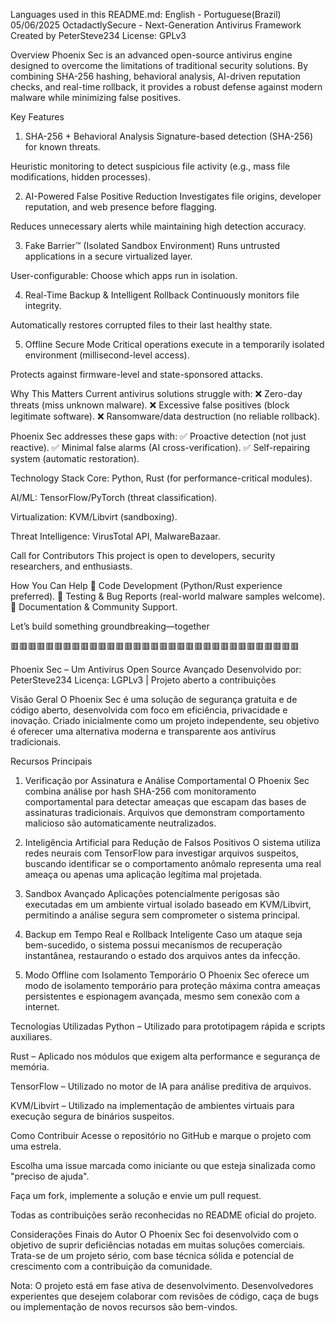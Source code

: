 Languages used in this README.md: English - Portuguese(Brazil) 05/06/2025
OctadactlySecure - Next-Generation Antivirus Framework
Created by PeterSteve234
License: GPLv3

Overview
Phoenix Sec is an advanced open-source antivirus engine designed to overcome the limitations of traditional security solutions. By combining SHA-256 hashing, behavioral analysis, AI-driven reputation checks, and real-time rollback, it provides a robust defense against modern malware while minimizing false positives.

Key Features
1. SHA-256 + Behavioral Analysis
Signature-based detection (SHA-256) for known threats.

Heuristic monitoring to detect suspicious file activity (e.g., mass file modifications, hidden processes).

2. AI-Powered False Positive Reduction
Investigates file origins, developer reputation, and web presence before flagging.

Reduces unnecessary alerts while maintaining high detection accuracy.

3. Fake Barrier™ (Isolated Sandbox Environment)
Runs untrusted applications in a secure virtualized layer.

User-configurable: Choose which apps run in isolation.

4. Real-Time Backup & Intelligent Rollback
Continuously monitors file integrity.

Automatically restores corrupted files to their last healthy state.

5. Offline Secure Mode
Critical operations execute in a temporarily isolated environment (millisecond-level access).

Protects against firmware-level and state-sponsored attacks.

Why This Matters
Current antivirus solutions struggle with:
❌ Zero-day threats (miss unknown malware).
❌ Excessive false positives (block legitimate software).
❌ Ransomware/data destruction (no reliable rollback).

Phoenix Sec addresses these gaps with:
✅ Proactive detection (not just reactive).
✅ Minimal false alarms (AI cross-verification).
✅ Self-repairing system (automatic restoration).

Technology Stack
Core: Python, Rust (for performance-critical modules).

AI/ML: TensorFlow/PyTorch (threat classification).

Virtualization: KVM/Libvirt (sandboxing).

Threat Intelligence: VirusTotal API, MalwareBazaar.

Call for Contributors
This project is open to developers, security researchers, and enthusiasts.

How You Can Help
🔹 Code Development (Python/Rust experience preferred).
🔹 Testing & Bug Reports (real-world malware samples welcome).
🔹 Documentation & Community Support.

Let’s build something groundbreaking—together


🟥🟥🟥🟥🟥🟥🟥🟥🟥🟥🟥🟥🟥🟥🟥🟥🟥🟥🟥🟥🟥🟥🟥🟥🟥🟥🟥🟥🟥🟥🟥🟥🟥


Phoenix Sec – Um Antivírus Open Source Avançado
Desenvolvido por: PeterSteve234
Licença: LGPLv3 | Projeto aberto a contribuições

Visão Geral
O Phoenix Sec é uma solução de segurança gratuita e de código aberto, desenvolvida com foco em eficiência, privacidade e inovação. Criado inicialmente como um projeto independente, seu objetivo é oferecer uma alternativa moderna e transparente aos antivírus tradicionais.

Recursos Principais
1. Verificação por Assinatura e Análise Comportamental
O Phoenix Sec combina análise por hash SHA-256 com monitoramento comportamental para detectar ameaças que escapam das bases de assinaturas tradicionais. Arquivos que demonstram comportamento malicioso são automaticamente neutralizados.

2. Inteligência Artificial para Redução de Falsos Positivos
O sistema utiliza redes neurais com TensorFlow para investigar arquivos suspeitos, buscando identificar se o comportamento anômalo representa uma real ameaça ou apenas uma aplicação legítima mal projetada.

3. Sandbox Avançado
Aplicações potencialmente perigosas são executadas em um ambiente virtual isolado baseado em KVM/Libvirt, permitindo a análise segura sem comprometer o sistema principal.

4. Backup em Tempo Real e Rollback Inteligente
Caso um ataque seja bem-sucedido, o sistema possui mecanismos de recuperação instantânea, restaurando o estado dos arquivos antes da infecção.

5. Modo Offline com Isolamento Temporário
O Phoenix Sec oferece um modo de isolamento temporário para proteção máxima contra ameaças persistentes e espionagem avançada, mesmo sem conexão com a internet.

Tecnologias Utilizadas
Python – Utilizado para prototipagem rápida e scripts auxiliares.

Rust – Aplicado nos módulos que exigem alta performance e segurança de memória.

TensorFlow – Utilizado no motor de IA para análise preditiva de arquivos.

KVM/Libvirt – Utilizado na implementação de ambientes virtuais para execução segura de binários suspeitos.

Como Contribuir
Acesse o repositório no GitHub e marque o projeto com uma estrela.

Escolha uma issue marcada como iniciante ou que esteja sinalizada como "preciso de ajuda".

Faça um fork, implemente a solução e envie um pull request.

Todas as contribuições serão reconhecidas no README oficial do projeto.

Considerações Finais do Autor
O Phoenix Sec foi desenvolvido com o objetivo de suprir deficiências notadas em muitas soluções comerciais. Trata-se de um projeto sério, com base técnica sólida e potencial de crescimento com a contribuição da comunidade.

Nota: O projeto está em fase ativa de desenvolvimento. Desenvolvedores experientes que desejem colaborar com revisões de código, caça de bugs ou implementação de novos recursos são bem-vindos.
